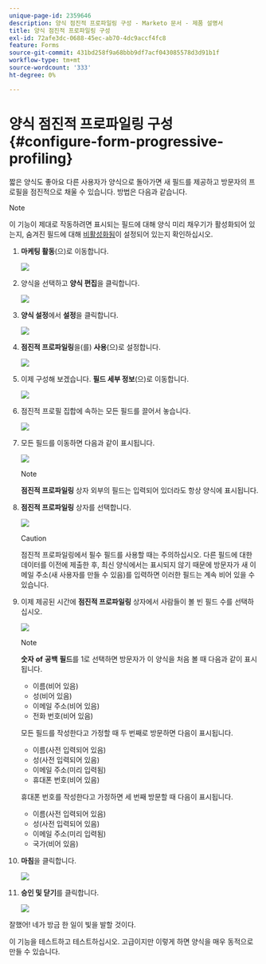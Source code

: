 ```yaml
---
unique-page-id: 2359646
description: 양식 점진적 프로파일링 구성 - Marketo 문서 - 제품 설명서
title: 양식 점진적 프로파일링 구성
exl-id: 72afe3dc-0688-45ec-ab70-4dc9accf4fc8
feature: Forms
source-git-commit: 431bd258f9a68bbb9df7acf043085578d3d91b1f
workflow-type: tm+mt
source-wordcount: '333'
ht-degree: 0%

---
```


# 양식 점진적 프로파일링 구성 {#configure-form-progressive-profiling}

짧은 양식도 좋아요 다른 사용자가 양식으로 돌아가면 새 필드를 제공하고 방문자의 프로필을 점진적으로 채울 수 있습니다. 방법은 다음과 같습니다.

>[!NOTE]
>
>이 기능이 제대로 작동하려면 표시되는 필드에 대해 양식 미리 채우기가 활성화되어 있는지, 숨겨진 필드에 대해 [비활성화됨](/help/marketo/product-docs/demand-generation/forms/form-fields/disable-pre-fill-for-a-form-field.md)이 설정되어 있는지 확인하십시오.

1. **마케팅 활동**(으)로 이동합니다.

   ![](assets/ma-1.png)

1. 양식을 선택하고 **양식 편집**&#x200B;을 클릭합니다.

   ![](assets/image2014-9-15-12-3a31-3a20.png)

1. **양식 설정**&#x200B;에서 **설정**&#x200B;을 클릭합니다.

   ![](assets/image2014-9-15-12-3a31-3a29.png)

1. **점진적 프로파일링**&#x200B;을(를) **사용**(으)로 설정합니다.

   ![](assets/image2014-9-15-12-3a31-3a47.png)

1. 이제 구성해 보겠습니다. **필드 세부 정보**(으)로 이동합니다.

   ![](assets/image2014-9-15-12-3a31-3a55.png)

1. 점진적 프로필 집합에 속하는 모든 필드를 끌어서 놓습니다.

   ![](assets/image2014-9-15-12-3a32-3a3.png)

1. 모든 필드를 이동하면 다음과 같이 표시됩니다.

   ![](assets/image2014-9-15-12-3a32-3a12.png)

   >[!NOTE]
   >
   >**점진적 프로파일링** 상자 외부의 필드는 입력되어 있더라도 항상 양식에 표시됩니다.

1. **점진적 프로파일링** 상자를 선택합니다.

   ![](assets/image2014-9-15-12-3a32-3a19.png)

   >[!CAUTION]
   >
   >점진적 프로파일링에서 필수 필드를 사용할 때는 주의하십시오. 다른 필드에 대한 데이터를 이전에 제출한 후, 최신 양식에서는 표시되지 않기 때문에 방문자가 새 이메일 주소(새 사용자를 만들 수 있음)를 입력하면 이러한 필드는 계속 비어 있을 수 있습니다.

1. 이제 제공된 시간에 **점진적 프로파일링** 상자에서 사람들이 볼 빈 필드 수를 선택하십시오.

   ![](assets/image2014-9-15-12-3a32-3a26.png)

   >[!NOTE]
   >
   >**숫자** **of** **공백** **필드**&#x200B;를 1로 선택하면 방문자가 이 양식을 처음 볼 때 다음과 같이 표시됩니다.
   >
   >* 이름(비어 있음)
   >* 성(비어 있음)
   >* 이메일 주소(비어 있음)
   >* 전화 번호(비어 있음)
   >
   >모든 필드를 작성한다고 가정할 때 두 번째로 방문하면 다음이 표시됩니다.
   >
   >* 이름(사전 입력되어 있음)
   >* 성(사전 입력되어 있음)
   >* 이메일 주소(미리 입력됨)
   >* 휴대폰 번호(비어 있음)
   >
   >휴대폰 번호를 작성한다고 가정하면 세 번째 방문할 때 다음이 표시됩니다.
   >
   >* 이름(사전 입력되어 있음)
   >* 성(사전 입력되어 있음)
   >* 이메일 주소(미리 입력됨)
   >* 국가(비어 있음)

1. **마침**&#x200B;을 클릭합니다.

   ![](assets/image2014-9-15-12-3a33-3a35.png)

1. **승인 및 닫기**&#x200B;를 클릭합니다.

   ![](assets/image2014-9-15-12-3a33-3a45.png)

잘했어! 네가 방금 한 일이 빛을 발할 것이다.

이 기능을 테스트하고 테스트하십시오. 고급이지만 이렇게 하면 양식을 매우 동적으로 만들 수 있습니다.
